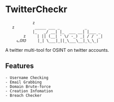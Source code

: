 # TwitterCheckr
```
            z
   z         _____ ___ _           _
            |_   _/ __| |_  ___ __| |___ _
        z     | || (__| ' \/ -_) _| / / '_|
     ᓚᘏᗢ     |_| \___|_||_\___\__|_\_\_| 
```

A twitter multi-tool for OSINT on twitter accounts.

## Features
    - Username Checking
    - Email Grabbing
    - Domain Brute-force
    - Creation Infomation
    - Breach Checker